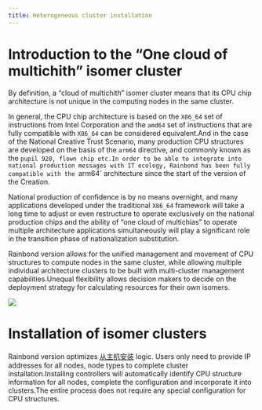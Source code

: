 ```yaml
---
title: Heterogeneous cluster installation
---
```


# Introduction to the “One cloud of multichith” isomer cluster

By definition, a “cloud of multichith” isomer cluster means that its CPU chip architecture is not unique in the computing nodes in the same cluster.

In general, the CPU chip architecture is based on the `X86_64` set of instructions from Intel Corporation and the `amd64` set of instructions that are fully compatible with `X86_64` can be considered equivalent.And in the case of the National Creative Trust Scenario, many production CPU structures are developed on the basis of the `arm64` directive, and commonly known as the `pupil 920, flown chip etc.In order to be able to integrate into national production messages with IT ecology, Rainbond has been fully compatible with the `arm64\` architecture since the start of the version of the Creation.

National production of confidence is by no means overnight, and many applications developed under the traditional `X86_64` framework will take a long time to adjust or even restructure to operate exclusively on the national production chips and the ability of “one cloud of multichias” to operate multiple architecture applications simultaneously will play a significant role in the transition phase of nationalization substitution.

Rainbond version allows for the unified management and movement of CPU structures to compute nodes in the same cluster, while allowing multiple individual architecture clusters to be built with multi-cluster management capabilities.Unequal flexibility allows decision makers to decide on the deployment strategy for calculating resources for their own isomers.

![](https://grstatic.oss-cn-shanghai.aliyuncs.com/localization-guide/%E5%BC%82%E6%9E%84%E9%9B%86%E7%BE%A4%E7%AE%A1%E7%90%86.png)

# Installation of isomer clusters

Rainbond version optimizes [从主机安装](/docs/installation/installation-with-ui/) logic. Users only need to provide IP addresses for all nodes, node types to complete cluster installation.Installing controllers will automatically identify CPU structure information for all nodes, complete the configuration and incorporate it into clusters.The entire process does not require any special configuration for CPU structures.
